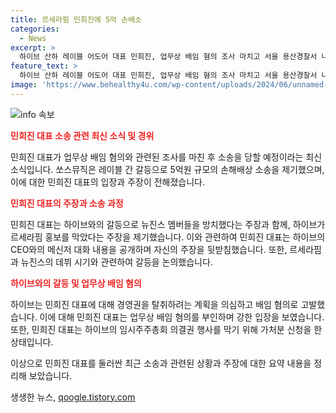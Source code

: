 ```yaml
---
title: 르세라핌 민희진에 5억 손배소
categories:
  - News
excerpt: >
  하이브 산하 레이블 어도어 대표 민희진, 업무상 배임 혐의 조사 마치고 서울 용산경찰서 나와  지난 9일 업무상 배임 혐의 조사 마친 민희진 어도어 대표가 소환 조사를 마치고 서울 용산경찰서를 나서며 취재진 질문에 답했다. 쏘스뮤직은 민 대표를 상대로 5억원 규모의 손해배상 청구 소송을 제기했으며, 하이브의 첫 걸그룹인 뉴진스와 관련된 갈등이 이어지고 있다. 민 대표는 업계에서 화제가 되고 있는 가운데 현재 업무상 배임 혐의를 부인하고 있다.
feature_text: >
  하이브 산하 레이블 어도어 대표 민희진, 업무상 배임 혐의 조사 마치고 서울 용산경찰서 나와  지난 9일 업무상 배임 혐의 조사 마친 민희진 어도어 대표가 소환 조사를 마치고 서울 용산경찰서를 나서며 취재진 질문에 답했다. 쏘스뮤직은 민 대표를 상대로 5억원 규모의 손해배상 청구 소송을 제기했으며, 하이브의 첫 걸그룹인 뉴진스와 관련된 갈등이 이어지고 있다. 민 대표는 업계에서 화제가 되고 있는 가운데 현재 업무상 배임 혐의를 부인하고 있다.
image: 'https://www.behealthy4u.com/wp-content/uploads/2024/06/unnamed-file.png'
---
```


<p><img src="https://www.behealthy4u.com/wp-content/uploads/2024/06/unnamed-file.png" alt="info 속보" /></p>

<p><b><span style="color: #ee2323;">민희진 대표 소송 관련 최신 소식 및 경위</span></b></p>

<p>민희진 대표가 업무상 배임 혐의와 관련된 조사를 마친 후 소송을 당할 예정이라는 최신 소식입니다. 쏘스뮤직은 레이블 간 갈등으로 5억원 규모의 손해배상 소송을 제기했으며, 이에 대한 민희진 대표의 입장과 주장이 전해졌습니다.</p>

<p><b><span style="color: #ee2323;">민희진 대표의 주장과 소송 과정</span></b></p>

<p>민희진 대표는 하이브와의 갈등으로 뉴진스 멤버들을 방치했다는 주장과 함께, 하이브가 르세라핌 홍보를 막았다는 주장을 제기했습니다. 이와 관련하여 민희진 대표는 하이브의 CEO와의 메신저 대화 내용을 공개하며 자신의 주장을 뒷받침했습니다. 또한, 르세라핌과 뉴진스의 데뷔 시기와 관련하여 갈등을 논의했습니다.</p>

<p><b><span style="color: #ee2323;">하이브와의 갈등 및 업무상 배임 혐의</span></b></p>

<p>하이브는 민희진 대표에 대해 경영권을 탈취하려는 계획을 의심하고 배임 혐의로 고발했습니다. 이에 대해 민희진 대표는 업무상 배임 혐의를 부인하며 강한 입장을 보였습니다. 또한, 민희진 대표는 하이브의 임시주주총회 의결권 행사를 막기 위해 가처분 신청을 한 상태입니다.</p>

<p>이상으로 민희진 대표를 둘러싼 최근 소송과 관련된 상황과 주장에 대한 요약 내용을 정리해 보았습니다.</p>
생생한 뉴스, <a href="https://qoogle.tistory.com" rel="dofollow">qoogle.tistory.com</a>


